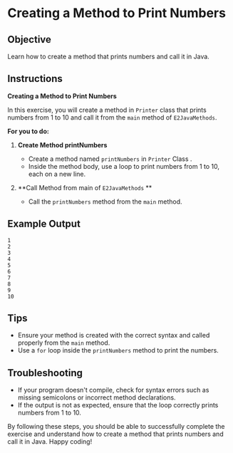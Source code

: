 # Creating a Method to Print Numbers

## Objective
Learn how to create a method that prints numbers and call it in Java.

## Instructions

**Creating a Method to Print Numbers**

In this exercise, you will create a method in `Printer` class that prints numbers from 1 to 10 and call it from the `main` method of `E2JavaMethods`.

**For you to do:**

1. **Create Method printNumbers**
    - Create a method named `printNumbers` in `Printer` Class .
    - Inside the method body, use a loop to print numbers from 1 to 10, each on a new line.

2. **Call Method from main of `E2JavaMethods` **
    - Call the `printNumbers` method from the `main` method.

## Example Output
```
1
2
3
4
5
6
7
8
9
10
```

## Tips
- Ensure your method is created with the correct syntax and called properly from the `main` method.
- Use a `for` loop inside the `printNumbers` method to print the numbers.

## Troubleshooting
- If your program doesn't compile, check for syntax errors such as missing semicolons or incorrect method declarations.
- If the output is not as expected, ensure that the loop correctly prints numbers from 1 to 10.

By following these steps, you should be able to successfully complete the exercise and understand how to create a method that prints numbers and call it in Java. Happy coding!
